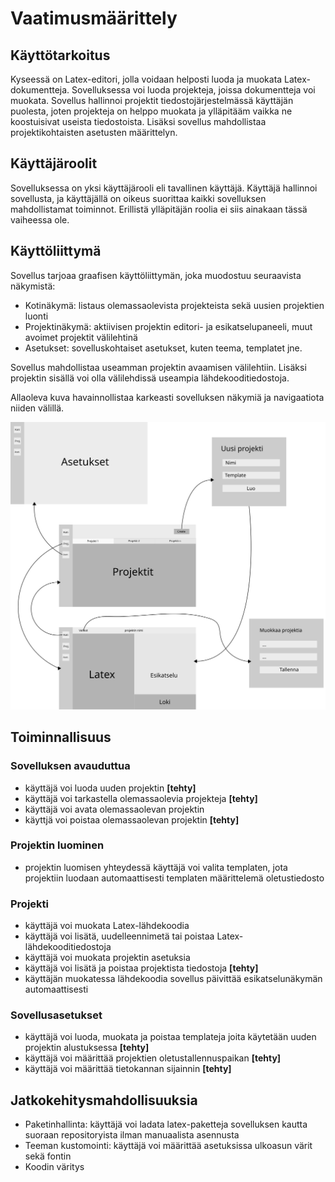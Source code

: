 # Vaatimusmäärittely

## Käyttötarkoitus

Kyseessä on Latex-editori, jolla voidaan helposti luoda ja muokata Latex-dokumentteja. Sovelluksessa voi luoda projekteja, joissa dokumentteja voi muokata. Sovellus hallinnoi projektit tiedostojärjestelmässä käyttäjän puolesta, joten projekteja on helppo muokata ja ylläpitääm vaikka ne koostuisivat useista tiedostoista. Lisäksi sovellus mahdollistaa projektikohtaisten asetusten määrittelyn.

## Käyttäjäroolit

Sovelluksessa on yksi käyttäjärooli eli tavallinen käyttäjä. Käyttäjä hallinnoi sovellusta,
ja käyttäjällä on oikeus suorittaa kaikki sovelluksen mahdollistamat toiminnot. Erillistä ylläpitäjän roolia ei siis ainakaan tässä vaiheessa ole.

## Käyttöliittymä

Sovellus tarjoaa graafisen käyttöliittymän, joka muodostuu seuraavista näkymistä:

* Kotinäkymä: listaus olemassaolevista projekteista sekä uusien projektien luonti
* Projektinäkymä: aktiivisen projektin editori- ja esikatselupaneeli, muut avoimet projektit välilehtinä
* Asetukset: sovelluskohtaiset asetukset, kuten teema, templatet jne.

Sovellus mahdollistaa useamman projektin avaamisen välilehtiin. Lisäksi projektin sisällä voi olla välilehdissä useampia lähdekooditiedostoja.

Allaoleva kuva havainnollistaa karkeasti sovelluksen näkymiä ja navigaatiota niiden välillä.

<img src="img/ui_kuvaus.svg" >

## Toiminnallisuus

### Sovelluksen avauduttua

* käyttäjä voi luoda uuden projektin **[tehty]**
* käyttäjä voi tarkastella olemassaolevia projekteja **[tehty]**
* käyttäjä voi avata olemassaolevan projektin
* käyttjä voi poistaa olemassaolevan projektin **[tehty]**

### Projektin luominen

* projektin luomisen yhteydessä käyttäjä voi valita templaten, jota projektiin luodaan automaattisesti templaten määrittelemä oletustiedosto

### Projekti

* käyttäjä voi muokata Latex-lähdekoodia
* käyttäjä voi lisätä, uudelleennimetä tai poistaa Latex-lähdekooditiedostoja
* käyttäjä voi muokata projektin asetuksia
* käyttäjä voi lisätä ja poistaa projektista tiedostoja **[tehty]**
* käyttäjän muokatessa lähdekoodia sovellus päivittää esikatselunäkymän automaattisesti

### Sovellusasetukset

* käyttäjä voi luoda, muokata ja poistaa templateja joita käytetään uuden projektin alustuksessa **[tehty]**
* käyttäjä voi määrittää projektien oletustallennuspaikan **[tehty]**
* käyttäjä voi määrittää tietokannan sijainnin **[tehty]**

## Jatkokehitysmahdollisuuksia

* Paketinhallinta: käyttäjä voi ladata latex-paketteja sovelluksen kautta suoraan repositoryista ilman manuaalista asennusta
* Teeman kustomointi: käyttäjä voi määrittää asetuksissa ulkoasun värit sekä fontin
* Koodin väritys

